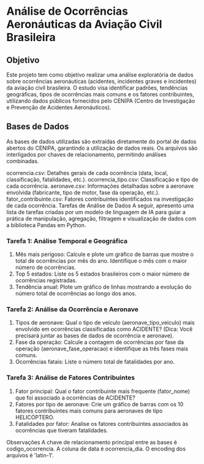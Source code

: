 # Análise de Ocorrências Aeronáuticas da Aviação Civil Brasileira

## Objetivo
Este projeto tem como objetivo realizar uma análise exploratória de dados sobre ocorrências aeronáuticas (acidentes, incidentes graves e incidentes) da aviação civil brasileira. O estudo visa identificar padrões, tendências geográficas, tipos de ocorrências mais comuns e os fatores contribuintes, utilizando dados públicos fornecidos pelo CENIPA (Centro de Investigação e Prevenção de Acidentes Aeronáuticos).

## Bases de Dados
As bases de dados utilizadas são extraídas diretamente do portal de dados abertos do CENIPA, garantindo a utilização de dados reais. Os arquivos são interligados por chaves de relacionamento, permitindo análises combinadas.

ocorrencia.csv: Detalhes gerais de cada ocorrência (data, local, classificação, fatalidades, etc.).
ocorrencia_tipo.csv: Classificação e tipo de cada ocorrência.
aeronave.csv: Informações detalhadas sobre a aeronave envolvida (fabricante, tipo de motor, fase da operação, etc.).
fator_contribuinte.csv: Fatores contribuintes identificados na investigação de cada ocorrência.
Tarefas de Análise de Dados
A seguir, apresento uma lista de tarefas criadas por um modelo de linguagem de IA para guiar a prática de manipulação, agregação, filtragem e visualização de dados com a biblioteca Pandas em Python.

### Tarefa 1: Análise Temporal e Geográfica
1. Mês mais perigoso: Calcule e plote um gráfico de barras que mostre o total de ocorrências por mês do ano. Identifique o mês com o maior número de ocorrências.
2. Top 5 estados: Liste os 5 estados brasileiros com o maior número de ocorrências registradas.
3. Tendência anual: Plote um gráfico de linhas mostrando a evolução do número total de ocorrências ao longo dos anos.

### Tarefa 2: Análise da Ocorrência e Aeronave
1. Tipos de aeronave: Qual o tipo de veículo (aeronave_tipo_veiculo) mais envolvido em ocorrências classificadas como ACIDENTE? (Dica: Você precisará juntar as bases de dados de ocorrência e aeronave).
2. Fase da operação: Calcule a contagem de ocorrências por fase da operação (aeronave_fase_operacao) e identifique as três fases mais comuns.
3. Ocorrências fatais: Liste o número total de fatalidades por ano.

### Tarefa 3: Análise de Fatores Contribuintes
1. Fator principal: Qual o fator contribuinte mais frequente (fator_nome) que foi associado a ocorrências de ACIDENTE?
2. Fatores por tipo de aeronave: Crie um gráfico de barras com os 10 fatores contribuintes mais comuns para aeronaves de tipo HELICÓPTERO.
3. Fatalidades por fator: Analise os fatores contribuintes associados às ocorrências que tiveram fatalidades.

Observações
A chave de relacionamento principal entre as bases é codigo_ocorrencia.
A coluna de data é ocorrencia_dia.
O encoding dos arquivos é 'latin-1'.